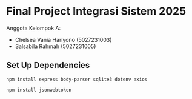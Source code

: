 # Final Project Integrasi Sistem 2025
Anggota Kelompok A:
- Chelsea Vania Hariyono (5027231003)
- Salsabila Rahmah (5027231005)

## Set Up Dependencies
```
npm install express body-parser sqlite3 dotenv axios
```

```npm install jsonwebtoken```